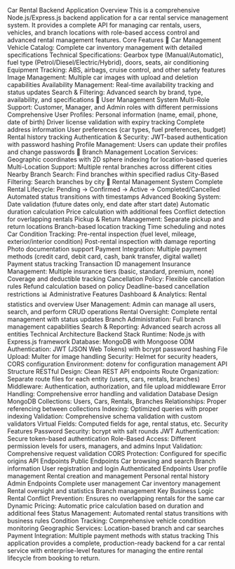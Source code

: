 Car Rental Backend Application
Overview
This is a comprehensive Node.js/Express.js backend application for a car rental service management system. It provides a complete API for managing car rentals, users, vehicles, and branch locations with role-based access control and advanced rental management features.
Core Features
🚗 Car Management
Vehicle Catalog: Complete car inventory management with detailed specifications
Technical Specifications: Gearbox type (Manual/Automatic), fuel type (Petrol/Diesel/Electric/Hybrid), doors, seats, air conditioning
Equipment Tracking: ABS, airbags, cruise control, and other safety features
Image Management: Multiple car images with upload and deletion capabilities
Availability Management: Real-time availability tracking and status updates
Search & Filtering: Advanced search by brand, type, availability, and specifications
👥 User Management System
Multi-Role Support: Customer, Manager, and Admin roles with different permissions
Comprehensive User Profiles:
Personal information (name, email, phone, date of birth)
Driver license validation with expiry tracking
Complete address information
User preferences (car types, fuel preferences, budget)
Rental history tracking
Authentication & Security: JWT-based authentication with password hashing
Profile Management: Users can update their profiles and change passwords
🏢 Branch Management
Location Services: Geographic coordinates with 2D sphere indexing for location-based queries
Multi-Location Support: Multiple rental branches across different cities
Nearby Branch Search: Find branches within specified radius
City-Based Filtering: Search branches by city
🚙 Rental Management System
Complete Rental Lifecycle:
Pending → Confirmed → Active → Completed/Cancelled
Automated status transitions with timestamps
Advanced Booking System:
Date validation (future dates only, end date after start date)
Automatic duration calculation
Price calculation with additional fees
Conflict detection for overlapping rentals
Pickup & Return Management:
Separate pickup and return locations
Branch-based location tracking
Time scheduling and notes
Car Condition Tracking:
Pre-rental inspection (fuel level, mileage, exterior/interior condition)
Post-rental inspection with damage reporting
Photo documentation support
Payment Integration:
Multiple payment methods (credit card, debit card, cash, bank transfer, digital wallet)
Payment status tracking
Transaction ID management
Insurance Management:
Multiple insurance tiers (basic, standard, premium, none)
Coverage and deductible tracking
Cancellation Policy:
Flexible cancellation rules
Refund calculation based on policy
Deadline-based cancellation restrictions
📊 Administrative Features
Dashboard & Analytics: Rental statistics and overview
User Management: Admin can manage all users, search, and perform CRUD operations
Rental Oversight: Complete rental management with status updates
Branch Administration: Full branch management capabilities
Search & Reporting: Advanced search across all entities
Technical Architecture
Backend Stack
Runtime: Node.js with Express.js framework
Database: MongoDB with Mongoose ODM
Authentication: JWT (JSON Web Tokens) with bcrypt password hashing
File Upload: Multer for image handling
Security: Helmet for security headers, CORS configuration
Environment: dotenv for configuration management
API Structure
RESTful Design: Clean REST API endpoints
Route Organization: Separate route files for each entity (users, cars, rentals, branches)
Middleware: Authentication, authorization, and file upload middleware
Error Handling: Comprehensive error handling and validation
Database Design
MongoDB Collections: Users, Cars, Rentals, Branches
Relationships: Proper referencing between collections
Indexing: Optimized queries with proper indexing
Validation: Comprehensive schema validation with custom validators
Virtual Fields: Computed fields for age, rental status, etc.
Security Features
Password Security: bcrypt with salt rounds
JWT Authentication: Secure token-based authentication
Role-Based Access: Different permission levels for users, managers, and admins
Input Validation: Comprehensive request validation
CORS Protection: Configured for specific origins
API Endpoints
Public Endpoints
Car browsing and search
Branch information
User registration and login
Authenticated Endpoints
User profile management
Rental creation and management
Personal rental history
Admin Endpoints
Complete user management
Car inventory management
Rental oversight and statistics
Branch management
Key Business Logic
Rental Conflict Prevention: Ensures no overlapping rentals for the same car
Dynamic Pricing: Automatic price calculation based on duration and additional fees
Status Management: Automated rental status transitions with business rules
Condition Tracking: Comprehensive vehicle condition monitoring
Geographic Services: Location-based branch and car searches
Payment Integration: Multiple payment methods with status tracking
This application provides a complete, production-ready backend for a car rental service with enterprise-level features for managing the entire rental lifecycle from booking to return.
